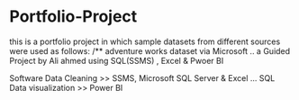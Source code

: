 # Portfolio-Project
this is a portfolio project in which sample datasets from different sources were used as follows:
 /** adventure works dataset via Microsoft ..  a Guided Project by Ali ahmed using SQL(SSMS) , Excel  & Pwoer BI 
      
      
Software 
Data Cleaning      >> SSMS, Microsoft SQL Server & Excel ... SQL 
Data visualization >> Power BI
      
